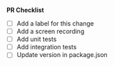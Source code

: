 **PR Checklist**

- [ ] Add a label for this change
- [ ] Add a screen recording
- [ ] Add unit tests
- [ ] Add integration tests
- [ ] Update version in package.json
